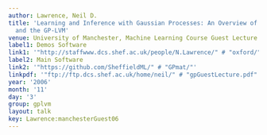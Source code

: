 ```yaml
---
author: Lawrence, Neil D.
title: 'Learning and Inference with Gaussian Processes: An Overview of Gaussian Processes
  and the GP-LVM'
venue: University of Manchester, Machine Learning Course Guest Lecture
label1: Demos Software
link1: '"http://staffwww.dcs.shef.ac.uk/people/N.Lawrence/" # "oxford/"'
label2: Main Software
link2: '"https://github.com/SheffieldML/" # "GPmat/"'
linkpdf: '"ftp://ftp.dcs.shef.ac.uk/home/neil/" # "gpGuestLecture.pdf"'
year: '2006'
month: '11'
day: '3'
group: gplvm
layout: talk
key: Lawrence:manchesterGuest06
---
```

